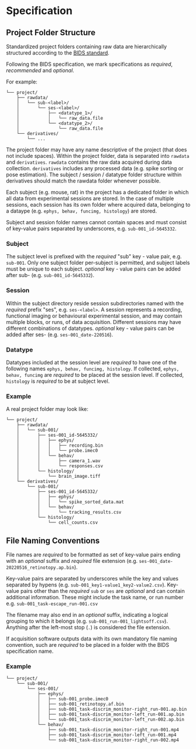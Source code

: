 # Specification

## Project Folder Structure 

Standardized project folders containing raw data are hierarchically structured according to the 
[BIDS standard](https://bids-specification.readthedocs.io/en/stable/02-common-principles.html). 

Following the BIDS specification, we mark specifications as *required*, *recommended* and *optional*.

For example:

```
└── project/
    ├── rawdata/
    │   └── sub-<label>/
    │       └── ses-<label>/
    │           ├── <datatype_1>/
    │           │   └── raw_data.file
    │           └── <datatype_2>/
    │               └── raw_data.file  
    └── derivatives/
        └── ...
```

The project folder may have any name descriptive of the project (that does not include spaces). Within the 
project folder, data is separated into `rawdata` and `derivatives`. `rawdata` contains the raw
data acquired during data collection. `derivatives` includes any processed data (e.g. spike sorting or pose estimation). 
The subject / session / datatype folder structure within derivatives should
match the rawdata folder whenever possible.

Each subject (e.g. mouse, rat) in the project has a dedicated folder in which all data from 
experimental sessions are stored.
In the case of multiple sessions, each session has its own folder where acquired data, belonging to
a dataype (e.g. `ephys, behav, funcimg, histology`) are stored.

Subject and session folder names cannot contain spaces and must consist of key-value pairs separated
by underscores, e.g. `sub-001_id-5645332`. 

### Subject
The subject level is prefixed with the *required* "sub" key - value pair, e.g. `sub-001`. Only one subject
folder per-subject is permitted, and subject labels must be unique to each subject. *optional* key - value pairs 
can be added after sub-<label> (e.g. `sub-001_id-5645332`).

### Session
Within the subject directory reside session subdirectories named with the *required* prefix "ses", e.g. `ses-<label>`. A session represents a recording, 
functional imaging or behavioural experimental session, and may contain multiple blocks, or runs, of data acquisition.
Different sessions may have different combinations of datatypes. *optional* key - value pairs can be added after ses-<label>
(e.g. `ses-001_date-220516`).

### Datatype
Datatypes included at the session level are *required* to have one of the following names `ephys, behav, funcimg, histology`.
If collected, `ephys, behav, funcimg` are *required* to be placed at the session level. 
If collected, `histology` is *required* to be at subject level. 

### Example
A real project folder may look like: 
```
└── project/
    ├── rawdata/
    │   └── sub-001/
    │       ├── ses-001_id-5645332/
    │       │   ├── ephys/
    │       │   │   ├── recording.bin
    │       │   │   └── probe.imec0
    │       │   └── behav/
    │       │       ├── camera_1.wav 
    │       │       └── responses.csv 
    │       └── histology/
    │           └── brain_image.tiff
    └── derivatives/
        └── sub-001/
            ├── ses-001_id-5645332/
            │   ├── ephys/
            │   │   └── spike_sorted_data.mat
            │   └── behav/
            │       └── tracking_results.csv
            └── histology/
                └── cell_counts.csv
```

## File Naming Conventions

File names are *required* to be formatted as set of key-value pairs ending with an *optional* suffix and *required* file extension (e.g. `ses-001_date-20220516_retinotopy.ap.bin`). 

Key-value pairs are separated by underscores while the key and values 
separated by hypens (e.g. `sub-001_key1-value1_key2-value2.csv`). Key-value pairs other than the *required* `sub` or `ses` are *optional* and can contain 
additional information. These might include the task name, or run number e.g. `sub-001_task-escape_run-001.csv`

The filename may also end in an *optional* suffix, indicating a logical grouping to which it belongs (e.g. `sub-001_run-001_lightsoff.csv`). 
Anything after the left-most stop (`.`) is considered the file extension. 

If acquisition software outputs data with its own mandatory file naming convention, such are *required* 
to be placed in a folder with the BIDS specification name.

### Example
```
└── project/
    └── sub-001/
        └── ses-001/
            ├── ephys/
            │   ├── sub-001_probe.imec0
            │   ├── sub-001_retinotopy.af.bin
            │   ├── sub-001_task-discrim_monitor-right_run-001.ap.bin
            │   ├── sub-001_task-discrim_monitor-left_run-001.ap.bin
            │   └── sub-001_task-discrim_monitor-left_run-002.ap.bin
            └── behav/
                ├── sub-001_task-discrim_monitor-right_run-001.mp4
                ├── sub-001_task-discrim_monitor-left_run-001.mp4
                └── sub-001_task-discrim_monitor-right_run-002.mp4
```

